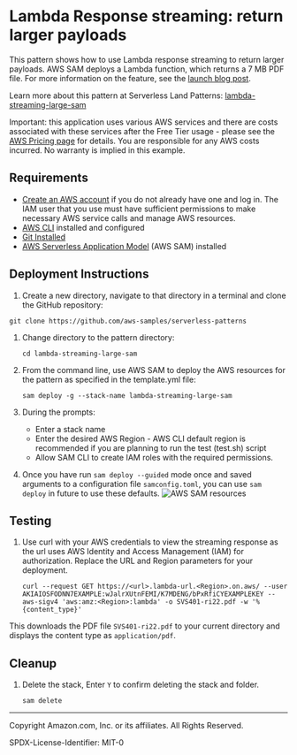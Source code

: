 # Lambda Response streaming: return larger payloads

This pattern shows how to use Lambda response streaming to return larger payloads. AWS SAM deploys a Lambda function, which returns a 7 MB PDF file. For more information on the feature, see the [launch blog post](https://aws.amazon.com/blogs/compute/introducing-aws-lambda-response-streaming/).

Learn more about this pattern at Serverless Land Patterns: [lambda-streaming-large-sam](https://github.com/aws-samples/serverless-patterns/tree/main/lambda-streaming-large-sam)

Important: this application uses various AWS services and there are costs associated with these services after the Free Tier usage - please see the [AWS Pricing page](https://aws.amazon.com/pricing/) for details. You are responsible for any AWS costs incurred. No warranty is implied in this example.

## Requirements

* [Create an AWS account](https://portal.aws.amazon.com/gp/aws/developer/registration/index.html) if you do not already have one and log in. The IAM user that you use must have sufficient permissions to make necessary AWS service calls and manage AWS resources.
* [AWS CLI](https://docs.aws.amazon.com/cli/latest/userguide/install-cliv2.html) installed and configured
* [Git Installed](https://git-scm.com/book/en/v2/Getting-Started-Installing-Git)
* [AWS Serverless Application Model](https://docs.aws.amazon.com/serverless-application-model/latest/developerguide/serverless-sam-cli-install.html) (AWS SAM) installed

## Deployment Instructions

1. Create a new directory, navigate to that directory in a terminal and clone the GitHub repository:

```
git clone https://github.com/aws-samples/serverless-patterns
```

1. Change directory to the pattern directory:

    ```
    cd lambda-streaming-large-sam
    ```

1. From the command line, use AWS SAM to deploy the AWS resources for the pattern as specified in the template.yml file:

    ```
    sam deploy -g --stack-name lambda-streaming-large-sam
    ```

1. During the prompts:
    * Enter a stack name
    * Enter the desired AWS Region - AWS CLI default region is recommended if you are planning to run the test (test.sh) script
    * Allow SAM CLI to create IAM roles with the required permissions.

1. Once you have run `sam deploy --guided` mode once and saved arguments to a configuration file `samconfig.toml`, you can use `sam deploy` in future to use these defaults.
![AWS SAM resources](https://d2908q01vomqb2.cloudfront.net/1b6453892473a467d07372d45eb05abc2031647a/2023/03/31/AWS-SAM-resources.png)


## Testing

1.	Use curl with your AWS credentials to view the streaming response as the url uses AWS Identity and Access Management (IAM) for authorization. Replace the URL and Region parameters for your deployment.

    ```
    curl --request GET https://<url>.lambda-url.<Region>.on.aws/ --user AKIAIOSFODNN7EXAMPLE:wJalrXUtnFEMI/K7MDENG/bPxRfiCYEXAMPLEKEY --aws-sigv4 'aws:amz:<Region>:lambda' -o SVS401-ri22.pdf -w '%{content_type}'
    ```

This downloads the PDF file `SVS401-ri22.pdf` to your current directory and displays the content type as `application/pdf`.

## Cleanup
 
1. Delete the stack, Enter `Y` to confirm deleting the stack and folder.
    ```
    sam delete
    ```
----
Copyright Amazon.com, Inc. or its affiliates. All Rights Reserved.

SPDX-License-Identifier: MIT-0